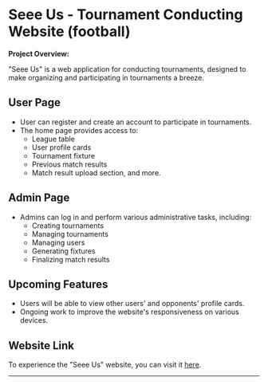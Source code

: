 # **Seee Us - Tournament Conducting Website (football)**

**Project Overview:**

"Seee Us" is a web application for conducting tournaments, designed to make organizing and participating in tournaments a breeze.

## **User Page** 

- User can register and create an account to participate in tournaments.
- The home page provides access to:
  - League table
  - User profile cards
  - Tournament fixture
  - Previous match results
  - Match result upload section, and more.

## **Admin Page**  

- Admins can log in and perform various administrative tasks, including:
  - Creating tournaments
  - Managing tournaments
  - Managing users
  - Generating fixtures
  - Finalizing match results

## **Upcoming Features**

- Users will be able to view other users' and opponents' profile cards.
- Ongoing work to improve the website's responsiveness on various devices.

## **Website Link**

To experience the "Seee Us" website, you can visit it [here](https://kickoff.infinityfreeapp.com).

---
